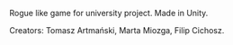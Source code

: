 Rogue like game for university project. Made in Unity.

Creators: Tomasz Artmański, Marta Miozga, Filip Cichosz.
